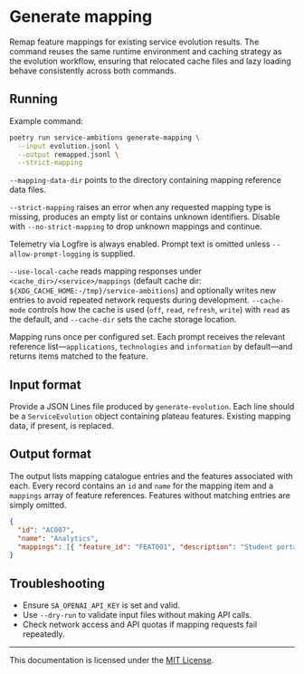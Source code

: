 # Generate mapping

Remap feature mappings for existing service evolution results.  The
command reuses the same runtime environment and caching strategy as the
evolution workflow, ensuring that relocated cache files and lazy
loading behave consistently across both commands.

## Running

Example command:

```bash
poetry run service-ambitions generate-mapping \
  --input evolution.jsonl \
  --output remapped.jsonl \
  --strict-mapping
```

`--mapping-data-dir` points to the directory containing mapping reference data
files.

`--strict-mapping` raises an error when any requested mapping type is missing,
produces an empty list or contains unknown identifiers. Disable with
`--no-strict-mapping` to drop unknown mappings and continue.

Telemetry via Logfire is always enabled. Prompt text is omitted unless
`--allow-prompt-logging` is supplied.

`--use-local-cache` reads mapping responses under
`<cache_dir>/<service>/mappings` (default cache dir:
`${XDG_CACHE_HOME:-/tmp}/service-ambitions`) and optionally writes new entries to
avoid repeated network requests during development. `--cache-mode` controls how
the cache is used (`off`, `read`, `refresh`, `write`) with `read` as the default,
and `--cache-dir` sets the cache storage location.

Mapping runs once per configured set. Each prompt receives the relevant
reference list—`applications`, `technologies` and `information` by default—and
returns items matched to the feature.

## Input format

Provide a JSON Lines file produced by `generate-evolution`. Each line should be a
`ServiceEvolution` object containing plateau features. Existing mapping data, if
present, is replaced.

## Output format

The output lists mapping catalogue entries and the features associated with
each. Every record contains an `id` and `name` for the mapping item and a
`mappings` array of feature references. Features without matching entries are
simply omitted.

```json
{
  "id": "AC007",
  "name": "Analytics",
  "mappings": [{ "feature_id": "FEAT001", "description": "Student portal" }]
}
```

## Troubleshooting

- Ensure `SA_OPENAI_API_KEY` is set and valid.
- Use `--dry-run` to validate input files without making API calls.
- Check network access and API quotas if mapping requests fail repeatedly.

---

This documentation is licensed under the [MIT License](../LICENSE).
